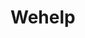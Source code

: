 # Wehelp

<!-- <h3>Week 1</h3>
<ul>
  <li>製作並繳交week1作業，並增新圖片星號、文字覆蓋在圖片上。</li>
  <li>在螢幕<600px的情況下，利用CSS、JS增新功能，點擊漢堡圖示會打開浮動式選單，點擊其餘地方會關閉選單，並套用一點點動畫。</li>
  <li>複習JS、學一些grid</li>
</ul>
<br/>
<h3>Week 2</h3>
<ul>
  <li>完成並繳交week2作業。</li>
  <li>了解Big O意義，試著分析week2作業的時間複雜度並以Big O Notation表達。</li>
  <li>借了一些有關演算法的書，希望能吸取並利用。</li>
</ul>
 -->
